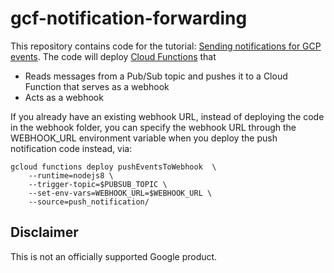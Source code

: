# gcf-notification-forwarding

This repository contains code for the tutorial: [Sending notifications for GCP
events](https://cloud.google.com/solutions/sending-notifications-for-google-cloud-events). The code will deploy
[Cloud Functions](https://cloud.google.com/functions/) that

*   Reads messages from a Pub/Sub topic and pushes it to a Cloud Function that
    serves as a webhook
*   Acts as a webhook

If you already have an existing webhook URL, instead of deploying the code in the webhook folder, you can specify the webhook URL through the WEBHOOK_URL environment variable when you deploy the push notification code instead, via:

    gcloud functions deploy pushEventsToWebhook  \
        --runtime=nodejs8 \
        --trigger-topic=$PUBSUB_TOPIC \
        --set-env-vars=WEBHOOK_URL=$WEBHOOK_URL \
        --source=push_notification/


## Disclaimer

This is not an officially supported Google product.
